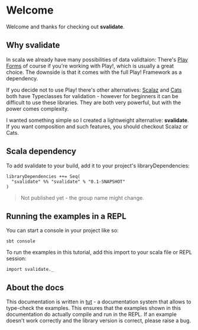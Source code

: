 # Welcome

Welcome and thanks for checking out **svalidate**.

## Why svalidate

In scala we already have many possibilities of data validtaion: There's
[Play Forms](https://www.playframework.com/documentation/2.5.x/ScalaForms)
of course if you're working with Play!, which is usually a great choice. The downside
is that it comes with the full Play! Framework as a dependency.

If you decide not to use Play! there's other alternatives:
[Scalaz](https://github.com/scalaz/scalaz) and [Cats](https://github.com/typelevel/cats)
both have Typeclasses for validation - however for beginners it can be difficult to use
these libraries. They are both very powerful, but with the power comes complexity.

I wanted something simple so I created a lightweight alternative: **svalidate**. If you
want composition and such features, you should checkout Scalaz or Cats.

## Scala dependency

To add svalidate to your build, add it to your project's libraryDependencies:

```
libraryDependencies ++= Seq(
  "svalidate" %% "svalidate" % "0.1-SNAPSHOT"
)
```

> Not published yet - the group name might change.

## Running the examples in a REPL

You can start a console in your project like so:

```
sbt console
```

To run the examples in this tutorial, add this import to your scala file or
REPL session:

```tut
import svalidate._
```

## About the docs

This documentation is written in [tut](https://github.com/tpolecat/tut) - a
documentation system that allows to type-check the examples. This ensures that the
examples shown in this documentation do actually compile and run in the REPL.
If an example doesn't work correctly and the library version is correct, please
raise a bug.

